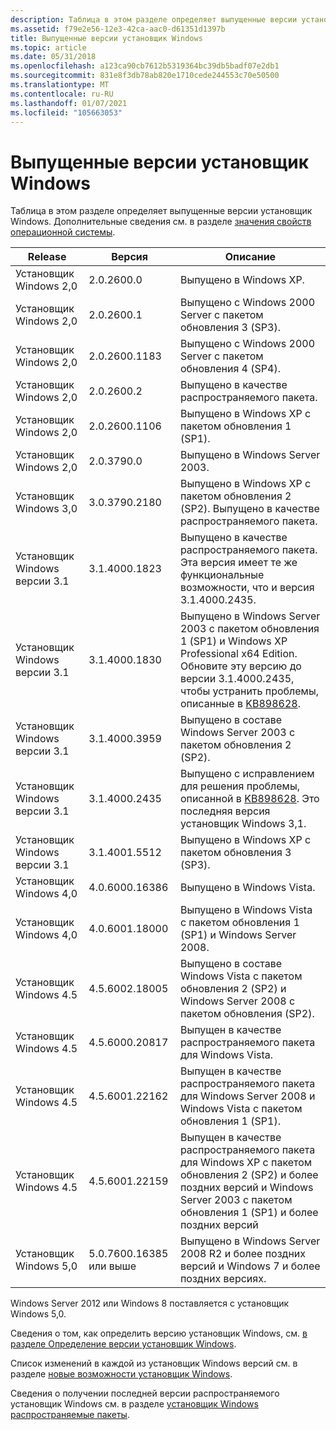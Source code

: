 ```yaml
---
description: Таблица в этом разделе определяет выпущенные версии установщик Windows. Дополнительные сведения см. в разделе значения свойств операционной системы.
ms.assetid: f79e2e56-12e3-42ca-aac0-d61351d1397b
title: Выпущенные версии установщик Windows
ms.topic: article
ms.date: 05/31/2018
ms.openlocfilehash: a123ca90cb7612b5319364bc39db5badf07e2db1
ms.sourcegitcommit: 831e8f3db78ab820e1710cede244553c70e50500
ms.translationtype: MT
ms.contentlocale: ru-RU
ms.lasthandoff: 01/07/2021
ms.locfileid: "105663053"
---
```

# <a name="released-versions-of-windows-installer"></a>Выпущенные версии установщик Windows

Таблица в этом разделе определяет выпущенные версии установщик Windows. Дополнительные сведения см. в разделе [значения свойств операционной системы](operating-system-property-values.md).



| Release               | Версия                   | Описание                                                                                                                                                                                                                                     |
|-----------------------|---------------------------|-------------------------------------------------------------------------------------------------------------------------------------------------------------------------------------------------------------------------------------------------|
| Установщик Windows 2,0 | 2.0.2600.0                | Выпущено в Windows XP.                                                                                                                                                                                                                       |
| Установщик Windows 2,0 | 2.0.2600.1                | Выпущено с Windows 2000 Server с пакетом обновления 3 (SP3).                                                                                                                                                                                    |
| Установщик Windows 2,0 | 2.0.2600.1183             | Выпущено с Windows 2000 Server с пакетом обновления 4 (SP4).                                                                                                                                                                                    |
| Установщик Windows 2,0 | 2.0.2600.2                | Выпущено в качестве распространяемого пакета.                                                                                                                                                                                                                  |
| Установщик Windows 2,0 | 2.0.2600.1106             | Выпущено в Windows XP с пакетом обновления 1 (SP1).                                                                                                                                                                                             |
| Установщик Windows 2,0 | 2.0.3790.0                | Выпущено в Windows Server 2003.                                                                                                                                                                                                              |
| Установщик Windows 3,0 | 3.0.3790.2180             | Выпущено в Windows XP с пакетом обновления 2 (SP2). Выпущено в качестве распространяемого пакета.                                                                                                                                                              |
| Установщик Windows версии 3.1 | 3.1.4000.1823             | Выпущено в качестве распространяемого пакета. Эта версия имеет те же функциональные возможности, что и версия 3.1.4000.2435.                                                                                                                                             |
| Установщик Windows версии 3.1 | 3.1.4000.1830             | Выпущено в Windows Server 2003 с пакетом обновления 1 (SP1) и Windows XP Professional x64 Edition. Обновите эту версию до версии 3.1.4000.2435, чтобы устранить проблемы, описанные в [KB898628](/archive/blogs/windows_installer_team/). |
| Установщик Windows версии 3.1 | 3.1.4000.3959             | Выпущено в составе Windows Server 2003 с пакетом обновления 2 (SP2).                                                                                                                                                                                    |
| Установщик Windows версии 3.1 | 3.1.4000.2435             | Выпущено с исправлением для решения проблемы, описанной в [KB898628](/archive/blogs/windows_installer_team/). Это последняя версия установщик Windows 3,1.                                                                          |
| Установщик Windows версии 3.1 | 3.1.4001.5512             | Выпущено в Windows XP с пакетом обновления 3 (SP3).                                                                                                                                                                                             |
| Установщик Windows 4,0 | 4.0.6000.16386            | Выпущено в Windows Vista.                                                                                                                                                                                                                    |
| Установщик Windows 4,0 | 4.0.6001.18000            | Выпущено в Windows Vista с пакетом обновления 1 (SP1) и Windows Server 2008.                                                                                                                                                                  |
| Установщик Windows 4.5 | 4.5.6002.18005            | Выпущено в составе Windows Vista с пакетом обновления 2 (SP2) и Windows Server 2008 с пакетом обновления (SP2).                                                                                                                                          |
| Установщик Windows 4.5 | 4.5.6000.20817            | Выпущен в качестве распространяемого пакета для Windows Vista.                                                                                                                                                                                                |
| Установщик Windows 4.5 | 4.5.6001.22162            | Выпущен в качестве распространяемого пакета для Windows Server 2008 и Windows Vista с пакетом обновления 1 (SP1).                                                                                                                                                               |
| Установщик Windows 4.5 | 4.5.6001.22159            | Выпущен в качестве распространяемого пакета для Windows XP с пакетом обновления 2 (SP2) и более поздних версий и Windows Server 2003 с пакетом обновления 1 (SP1) и более поздних версий                                                                                                                   |
| Установщик Windows 5,0 | 5.0.7600.16385 или выше | Выпущено в Windows Server 2008 R2 и более поздних версий и Windows 7 и более поздних версиях.                                                                                                                                                                         |



 

Windows Server 2012 или Windows 8 поставляется с установщик Windows 5,0.

Сведения о том, как определить версию установщик Windows, см. [в разделе Определение версии установщик Windows](determining-the-windows-installer-version.md).

Список изменений в каждой из установщик Windows версий см. в разделе [новые возможности установщик Windows](what-s-new-in-windows-installer.md).

Сведения о получении последней версии распространяемого установщик Windows см. в разделе [установщик Windows распространяемые пакеты](windows-installer-redistributables.md).

 

 
